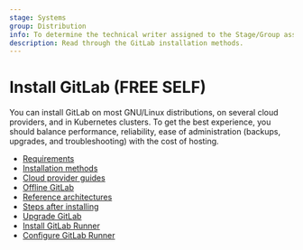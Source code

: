 ```yaml
---
stage: Systems
group: Distribution
info: To determine the technical writer assigned to the Stage/Group associated with this page, see https://about.gitlab.com/handbook/product/ux/technical-writing/#assignments
description: Read through the GitLab installation methods.
---
```


# Install GitLab **(FREE SELF)**

You can install GitLab on most GNU/Linux distributions, on several
cloud providers, and in Kubernetes clusters.
To get the best experience, you should balance performance, reliability,
ease of administration (backups, upgrades, and troubleshooting) with the cost of hosting.

- [Requirements](requirements.md)
- [Installation methods](install_methods.md)
- [Cloud provider guides](cloud_providers.md)
- [Offline GitLab](../topics/offline/index.md)
- [Reference architectures](../administration/reference_architectures/index.md)
- [Steps after installing](next_steps.md)
- [Upgrade GitLab](../update/index.md)
- [Install GitLab Runner](https://docs.gitlab.com/runner/install/)
- [Configure GitLab Runner](https://docs.gitlab.com/runner/configuration/)
